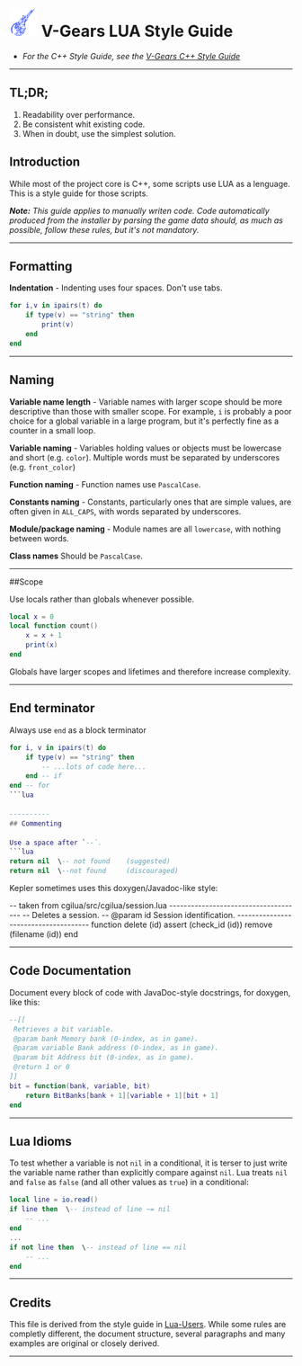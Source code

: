 # <img src="../v-gears.png" alt="V-Gears" width="50"/> V-Gears LUA Style Guide

- *For the C++ Style Guide, see the [V-Gears C++ Style Guide](STYLE.md "C++ Style Guide")*

-----------------------
## TL;DR;

1. Readability over performance.
2. Be consistent whit existing code.
3. When in doubt, use the simplest solution.

## Introduction

While most of the project core is C++, some scripts use LUA as a lenguage. This is a style guide for those scripts.

***Note:*** *This guide applies to manually writen code. Code automatically produced from the installer by parsing the game data should, as much as possible, follow these rules, but it's not mandatory.*

------
## Formatting

**Indentation** - Indenting uses four spaces. Don't use tabs.

```lua
for i,v in ipairs(t) do
    if type(v) == "string" then
        print(v)
    end
end
```

------
## Naming

**Variable name length** - Variable names with larger scope should be more descriptive than those with smaller scope. For example, `i` is probably a poor choice for a global variable in a large program, but it's perfectly fine as a counter in a small loop.

**Variable naming** - Variables holding values or objects must be lowercase and short (e.g. `color`). Multiple words must be separated by underscores (e.g. `front_color`)

**Function naming** - Function names use `PascalCase`.

**Constants naming** - Constants, particularly ones that are simple values, are often given in `ALL_CAPS`, with words separated by underscores.

**Module/package naming** - Module names are all `lowercase`, with nothing between words.

**Class names** Should be `PascalCase`.

------
##Scope

Use locals rather than globals whenever possible.
```lua
local x = 0
local function count()
    x = x + 1
    print(x)
end
```

Globals have larger scopes and lifetimes and therefore increase complexity.

----------
## End terminator

Always use `end` as a block terminator
```lua
for i, v in ipairs(t) do
    if type(v) == "string" then
        -- ...lots of code here...
    end -- if
end -- for
```lua

----------
## Commenting

Use a space after `--`.
```lua
return nil  \-- not found    (suggested)
return nil  \--not found     (discouraged)
```

Kepler sometimes uses this doxygen/Javadoc-like style:

\-- taken from cgilua/src/cgilua/session.lua
\-------------------------------------
\-- Deletes a session.
\-- @param id Session identification.
\-------------------------------------
function delete (id)
        assert (check\_id (id))
        remove (filename (id))
end

----------
## Code Documentation

Document every block of code with JavaDoc-style docstrings, for doxygen, like this:

```lua
--[[
 Retrieves a bit variable.
 @param bank Memory bank (0-index, as in game).
 @param variable Bank address (0-index, as in game).
 @param bit Address bit (0-index, as in game).
 @return 1 or 0
]]
bit = function(bank, variable, bit)
    return BitBanks[bank + 1][variable + 1][bit + 1]
end
```

----------
## Lua Idioms

To test whether a variable is not `nil` in a conditional, it is terser to just write the variable name rather than explicitly compare against `nil`. Lua treats `nil` and `false` as `false` (and all other values as `true`) in a conditional:

```lua
local line = io.read()
if line then  \-- instead of line ~= nil
    -- ...
end
...
if not line then  \-- instead of line == nil
    -- ...
end
```

----------
## Credits

This file is derived from the style guide in [Lua-Users](https://lua-users.org/wiki/LuaStyleGuide"). While some rules are completly different, the document structure, several paragraphs and many examples are original or closely derived.

----------